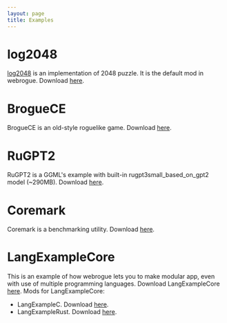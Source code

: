 ```yaml
---
layout: page
title: Examples
---
```


# log2048
[log2048](./log2048.html) is an implementation of 2048 puzzle. 
It is the default mod in webrogue. 
Download [here](https://webrogue-runtime.github.io/webrogue/mods/log2048.wrmod).


# BrogueCE
BrogueCE is an old-style roguelike game. 
Download [here](https://webrogue-runtime.github.io/webrogue/mods/brogue.wrmod).

# RuGPT2
RuGPT2 is a GGML's example with built-in rugpt3small_based_on_gpt2 model (~290MB). 
Download [here](https://webrogue-runtime.github.io/webrogue/mods/rugpt2.wrmod).

# Coremark
Coremark is a benchmarking utility.
Download [here](https://webrogue-runtime.github.io/webrogue/mods/coremark.wrmod).

# LangExampleCore
This is an example of how webrogue lets you to make modular app, even with use of multiple programming languages.
Download LangExampleCore [here](https://webrogue-runtime.github.io/webrogue/mods/langExampleCore.wrmod).
Mods for LangExampleCore:
- LangExampleC. Download [here](https://webrogue-runtime.github.io/webrogue/mods/langExampleC.wrmod).
- LangExampleRust. Download [here](https://webrogue-runtime.github.io/webrogue/mods/langExampleRust.wrmod).
